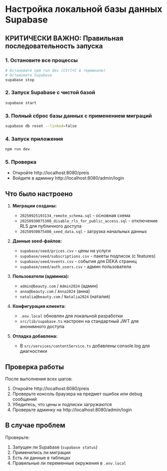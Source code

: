 # Настройка локальной базы данных Supabase

## КРИТИЧЕСКИ ВАЖНО: Правильная последовательность запуска

### 1. Остановите все процессы
```bash
# Остановите npm run dev (Ctrl+C в терминале)
# Остановите Supabase
supabase stop
```

### 2. Запуск Supabase с чистой базой
```bash
supabase start
```

### 3. Полный сброс базы данных с применением миграций
```bash
supabase db reset --linked=false
```

### 4. Запуск приложения
```bash
npm run dev
```

### 5. Проверка
- Откройте http://localhost:8080/preis
- Войдите в админку http://localhost:8080/admin/login

## Что было настроено

1. **Миграции созданы:**
   - `20250925193134_remote_schema.sql` - основная схема
   - `20250930075300_disable_rls_for_public_access.sql` - отключение RLS для публичного доступа
   - `20250930075400_seed_data.sql` - загрузка начальных данных

2. **Данные seed-файлов:**
   - `supabase/seed/prices.csv` - цены на услуги
   - `supabase/seed/subscriptions.csv` - пакеты подписок (с features)
   - `supabase/seed/events.csv` - события для DEKA страниц
   - `supabase/seed/auth_users.csv` - админ пользователи

3. **Пользователи (админка):**
   - `admin@beauty.com` / `Admin2024` (админ)
   - `anna@beauty.com` / `Anna2024` (анна)
   - `natalia@beauty.com` / `Natalia2024` (наталия)

4. **Конфигурация клиента:**
   - `.env.local` обновлен для локальной разработки
   - `src/lib/supabase.ts` настроен на стандартный JWT для анонимного доступа

5. **Отладка добавлена:**
   - В `src/services/contentService.ts` добавлены console.log для диагностики

## Проверка работы

После выполнения всех шагов:

1. Откройте http://localhost:8080/preis
2. Проверьте консоль браузера на предмет ошибок или debug сообщений
3. Убедитесь, что цены и подписки загружаются
4. Проверьте админку на http://localhost:8080/admin/login

## В случае проблем

Проверьте:
1. Запущен ли Supabase (`supabase status`)
2. Применились ли миграции
3. Есть ли данные в таблицах
4. Правильные ли переменные окружения в `.env.local`